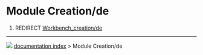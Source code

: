 # Module Creation/de
1.  REDIRECT [Workbench\_creation/de](Workbench_creation/de.md)



---
![](images/Right_arrow.png) [documentation index](../README.md) > Module Creation/de
